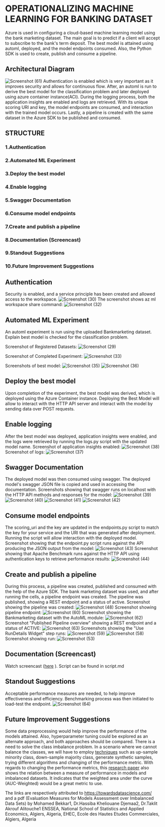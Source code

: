    # OPERATIONALIZING MACHINE LEARNING FOR BANKING DATASET

Azure is used in configuring a cloud-based machine learning model using the bank marketing dataset. The main goal is to predict if a client will accept to subscribe to the bank's term deposit. The best model is attained using automl, deployed, and the model endpoints consumed. Also, the Python SDK is used to create, publish and consume a pipeline.

## Architectural Diagram

![Screenshot (61)](https://user-images.githubusercontent.com/48255327/159686354-4f97b3a4-928b-4715-9ce0-947a367ed4cd.png)
Authentication is enabled which is very important as it improves security and allows for continuous flow. After, an automl is run to derive the best model for the classification problem and later deployed using azure container instance(ACI). During the logging process, both the application insights are enabled and logs are retrieved. With its unique scoring URI and key, the model endpoints are consumed, and interaction with the trained model occurs. Lastly, a pipeline is created with the same dataset in the Azure SDK to be published and consumed.

## STRUCTURE
### 1.Authentication
### 2.Automated ML Experiment
### 3.Deploy the best model
### 4.Enable logging
### 5.Swagger Documentation
### 6.Consume model endpoints
### 7.Create and publish a pipeline
### 8.Documentation (Screencast)
### 9.Standout Suggestions
### 10.Future Improvement Suggestions

## Authentication
Security is enabled, and a service principle has been created and allowed access to the workspace.
![Screenshot (30)](https://user-images.githubusercontent.com/48255327/159693112-60360588-c86d-4383-867c-c100f49f27cc.png)
The screenshot shows az ml workspace share command:
![Screenshot (32)](https://user-images.githubusercontent.com/48255327/159693185-514bfac9-007b-4a36-badf-b17eda950879.png)

## Automated ML Experiment
An automl experiment is run using the uploaded Bankmarketing dataset. Explain best model is checked for the classification problem.

Screenshot of Registered Datasets:
![Screenshot (29)](https://user-images.githubusercontent.com/48255327/159694544-34d29fe9-4347-4cea-824f-28b590237fef.png)

Screenshot of Completed Experiment:
![Screenshot (33)](https://user-images.githubusercontent.com/48255327/159694878-d9b8a866-7989-4580-bb66-39f47d10ac86.png)

Screenshots of best model:
![Screenshot (35)](https://user-images.githubusercontent.com/48255327/159695508-65d93ff5-4232-4847-b8c8-535a63928b35.png)
![Screenshot (36)](https://user-images.githubusercontent.com/48255327/159696269-b113ffb4-9233-49b1-bdb2-f9efad1055d9.png)

## Deploy the best model
Upon completion of the experiment, the best model was derived, which is deployed using the Azure Container instance. Deploying the Best Model will allow to interact with the HTTP API server and interact with the model by sending data over POST requests.

## Enable logging
After the best model was deployed, application insights were enabled, and the logs were retrieved by running the logs.py script with the updated model name.
Screenshot of application insights enabled:
![Screenshot (38)](https://user-images.githubusercontent.com/48255327/159697660-cf7b4ce1-4135-4782-a330-8d6afa185679.png)
Screenshot of logs:
![Screenshot (37)](https://user-images.githubusercontent.com/48255327/159698174-0508bb0d-49ad-43bf-aa3d-2b24ee9282ea.png)

## Swagger Documentation
The deployed model was then consumed using swagger. The deployed model's swagger JSON file is copied and used in accessing the documentation.
Screenshots showing that swagger runs on localhost with the HTTP API methods and responses for the model:
![Screenshot (39)](https://user-images.githubusercontent.com/48255327/159699413-cd09df0d-55e7-438c-8da8-fb793f100d88.png)
![Screenshot (40)](https://user-images.githubusercontent.com/48255327/159699443-3608a0d7-7adc-4d58-a55e-e6c8fdeb6adc.png)
![Screenshot (41)](https://user-images.githubusercontent.com/48255327/159699456-011cdba5-edf7-41e6-8397-aefb455d03c2.png)
![Screenshot (42)](https://user-images.githubusercontent.com/48255327/159699483-a20e0ae2-a461-42d3-9ff2-4bf1a41ecb62.png)

## Consume model endpoints
The scoring_uri and the key are updated in the endpoints.py script to match the key for your service and the URI that was generated after deployment. Running the script will allow interaction with the deployed model.
Screenshot showing that the endpoint.py script runs against the API producing the JSON output from the model:
![Screenshot (43)](https://user-images.githubusercontent.com/48255327/159700502-19df6742-db9b-40c7-b4df-05e1486bc800.png)
Screenshot showing that Apache Benchmark runs against the HTTP API using authentication keys to retrieve performance results:
![Screenshot (44)](https://user-images.githubusercontent.com/48255327/159700538-221e29d8-aa50-46e9-b784-2e55c235fb83.png)

## Create and publish a pipeline
During this process, a pipeline was created, published and consumed with the help of the Azure SDK. The bank marketing dataset was used, and after running the cells, a pipeline endpoint was created. The pipeline was published, showing a REST endpoint and a status of active.
Screenshot showing the pipeline was created:
![Screenshot (48)](https://user-images.githubusercontent.com/48255327/159702611-ae70ab84-4e20-4987-b660-d8d222407ab6.png)
Screenshot showing pipeline endpoint:
![Screenshot (60)](https://user-images.githubusercontent.com/48255327/159703038-644ca2c2-e182-429e-a768-6fea4be79a86.png)
Screenshot showing the Bankmarketing dataset with the AutoML module:
![Screenshot (62)](https://user-images.githubusercontent.com/48255327/159704289-063f8a76-047e-4cc9-894e-896412d01176.png)
Screenshot "Published Pipeline overview" showing a REST endpoint and a status of ACTIVE:
![Screenshot (63)](https://user-images.githubusercontent.com/48255327/159704537-fb551a60-612b-4795-83ae-96935971e829.png)
Screenshots showing the "Use RunDetails Widget" step runs:
![Screenshot (59)](https://user-images.githubusercontent.com/48255327/159704875-1a67e11e-724c-4cd5-89a2-49376b682a54.png)
![Screenshot (58)](https://user-images.githubusercontent.com/48255327/159704942-53ee2650-a4cf-46c0-ad61-ddcbcea73598.png)
Screenshot showing run:
![Screenshot (53)](https://user-images.githubusercontent.com/48255327/159705286-8c678ab1-d50e-4363-87fa-f14daec1e906.png)

## Documentation (Screencast)
Watch screencast ([here](https://youtu.be/m_rG0q5dr90) ). 
Script can be found in script.md

## Standout Suggestions
Acceptable performance measures are needed, to help improve effectiveness and efficiency. 
Benchmarking process was then initiated to load-test the endpoint.
![Screenshot (64)](https://user-images.githubusercontent.com/48255327/159786950-0742d255-d354-45d8-b1cc-8190dff401ee.png)


## Future Improvement Suggestions
Some data preprocessing would help improve the performance of the models attained. Also, hyperparameter tuning could be explored as an alternate approach, and both approaches should be compared.
There is a need to solve the class imbalance problem. In a scenario where we cannot balance the classes, we will have to employ [techniques](https://towardsdatascience.com/class-imbalance-a-classification-headache-1939297ff4a4) such as up-sample
minority class, down-sample majority class, generate synthetic samples, trying different algorithms and changing of the performance metric. With regards to
changing the performance metrics, this [research paper](https://core.ac.uk/download/pdf/234677037.pdf) also shows the relation between a measure of performance in models and imbalanced datasets. It indicates that the weighted area under the curve (AUC-Weighted) would be a great metric to use.



The links are respectively attributed to https://towardsdatascience.com/ and a pdf (Evaluation Measures for Models Assessment over Imbalanced Data Sets) by Mohamed Bekkar1, Dr.Hassiba Kheliouane Djemaa2, Dr.Taklit Akrouf Alitouche1
ENSSEA, National School of Statistics and Applied Economics, Algiers, Algeria,
EHEC, Ecole des Hautes Etudes Commerciales, Algiers, Algeria

